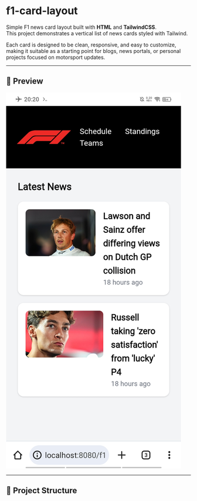 # f1-card-layout

Simple F1 news card layout built with **HTML** and **TailwindCSS**.  
This project demonstrates a vertical list of news cards styled with Tailwind.

Each card is designed to be clean, responsive, and easy to customize, making it suitable as a starting point for blogs, news portals, or personal projects focused on motorsport updates.

---

## 🚀 Preview

![Preview Screenshot](./2232702937.jpg)

---

## 📂 Project Structure


